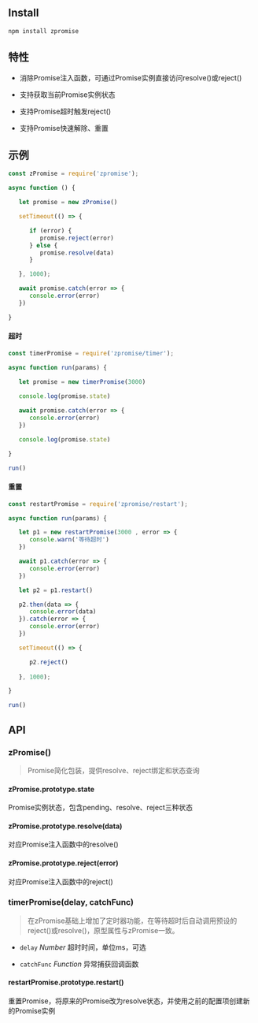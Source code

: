 ## Install

```
npm install zpromise
```

## 特性

* 消除Promise注入函数，可通过Promise实例直接访问resolve()或reject()

* 支持获取当前Promise实例状态

* 支持Promise超时触发reject()

* 支持Promise快速解除、重置

## 示例

```js
const zPromise = require('zpromise');

async function () {

   let promise = new zPromise()

   setTimeout(() => {

      if (error) {
         promise.reject(error)
      } else {
         promise.resolve(data)
      }

   }, 1000);

   await promise.catch(error => {
      console.error(error)
   })

}
```

#### 超时

```js
const timerPromise = require('zpromise/timer');

async function run(params) {

   let promise = new timerPromise(3000)

   console.log(promise.state)
   
   await promise.catch(error => {
      console.error(error)
   })

   console.log(promise.state)

}

run()
```


#### 重置

```js
const restartPromise = require('zpromise/restart');

async function run(params) {

   let p1 = new restartPromise(3000 , error => {
      console.warn('等待超时')
   })

   await p1.catch(error => {
      console.error(error)
   })

   let p2 = p1.restart()

   p2.then(data => {
      console.error(data)
   }).catch(error => {
      console.error(error)
   })

   setTimeout(() => {

      p2.reject()
      
   }, 1000);

}

run()
```


## API

### zPromise()

> Promise简化包装，提供resolve、reject绑定和状态查询

#### zPromise.prototype.state

Promise实例状态，包含pending、resolve、reject三种状态

#### zPromise.prototype.resolve(data)

对应Promise注入函数中的resolve()

#### zPromise.prototype.reject(error)

对应Promise注入函数中的reject()

### timerPromise(delay, catchFunc)

> 在zPromise基础上增加了定时器功能，在等待超时后自动调用预设的reject()或resolve()，原型属性与zPromise一致。

* `delay` *Number* 超时时间，单位ms，可选

* `catchFunc` *Function* 异常捕获回调函数

#### restartPromise.prototype.restart()

重置Promise，将原来的Promise改为resolve状态，并使用之前的配置项创建新的Promise实例